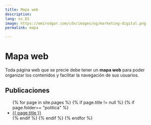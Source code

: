 ```yaml
---
title: Mapa web
description: 
lang: es_ES
image: https://emirodgar.com/cdn/images/og/marketing-digital.png
permalink: mapa

---
```


# Mapa web

Toda página web que se precie debe tener un **mapa web** para poder organizar los contenidos y facilitar la navegación de sus usuarios.

## <a name="seo"></a> Publicaciones 

<ul>
{% for page in site.pages %}
{% if page.title != null  %}
	{% if page.folder== "politica" %}
	  <li><a href="{{ page.url }}">{{ page.title }}</a></li>
	{% endif %}
{% endif %}
{% endfor %}
</ul>



